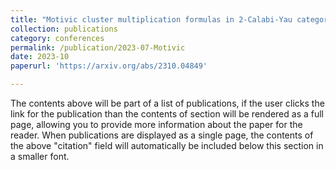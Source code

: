 ```yaml
---
title: "Motivic cluster multiplication formulas in 2-Calabi-Yau categories (with Jie Xiao and Fan Xu)"
collection: publications
category: conferences
permalink: /publication/2023-07-Motivic
date: 2023-10
paperurl: 'https://arxiv.org/abs/2310.04849'

---
```


The contents above will be part of a list of publications, if the user clicks the link for the publication than the contents of section will be rendered as a full page, allowing you to provide more information about the paper for the reader. When publications are displayed as a single page, the contents of the above "citation" field will automatically be included below this section in a smaller font.
